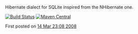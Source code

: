 Hibernate dialect for SQLite inspired from the NHibernate one.

[![Build Status][1]][2]
[![Maven Central](https://img.shields.io/maven-central/v/com.github.gwenn/sqlite-dialect.svg?label=Maven%20Central)](https://search.maven.org/search?q=g:%22com.github.gwenn%22%20AND%20a:%22sqlite-dialect%22)

First posted on [14 Mar 23:08 2008](http://permalink.gmane.org/gmane.comp.db.sqlite.jdbc/637)

[1]: https://secure.travis-ci.org/gwenn/sqlite-dialect.png
[2]: http://www.travis-ci.org/gwenn/sqlite-dialect
